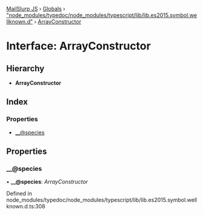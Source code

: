 [MailSlurp JS](../README.md) › [Globals](../globals.md) › ["node_modules/typedoc/node_modules/typescript/lib/lib.es2015.symbol.wellknown.d"](../modules/_node_modules_typedoc_node_modules_typescript_lib_lib_es2015_symbol_wellknown_d_.md) › [ArrayConstructor](_node_modules_typedoc_node_modules_typescript_lib_lib_es2015_symbol_wellknown_d_.arrayconstructor.md)

# Interface: ArrayConstructor

## Hierarchy

* **ArrayConstructor**

## Index

### Properties

* [__@species](_node_modules_typedoc_node_modules_typescript_lib_lib_es2015_symbol_wellknown_d_.arrayconstructor.md#__@species)

## Properties

###  __@species

• **__@species**: *ArrayConstructor*

Defined in node_modules/typedoc/node_modules/typescript/lib/lib.es2015.symbol.wellknown.d.ts:308
